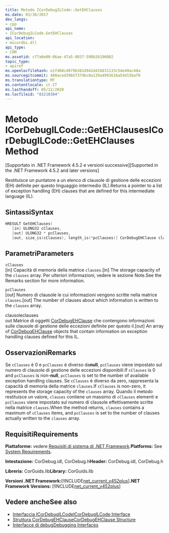 ```yaml
---
title: Metodo ICorDebugILCode::GetEHClauses
ms.date: 03/30/2017
dev_langs:
- cpp
api_name:
- ICorDebugILCode.GetEHClauses
api_location:
- mscordbi.dll
api_type:
- COM
ms.assetid: cf7a0e00-06ae-47a5-8037-598b26196802
topic_type:
- apiref
ms.openlocfilehash: e1fd68cd079b381d941d416831133c54e49ac48a
ms.sourcegitcommit: 488aced39b5f374bc0a139a4993616a54d15baf0
ms.translationtype: MT
ms.contentlocale: it-IT
ms.lasthandoff: 05/12/2020
ms.locfileid: "83210384"
---
```

# <a name="icordebugilcodegetehclauses-method"></a><span data-ttu-id="5de04-102">Metodo ICorDebugILCode::GetEHClauses</span><span class="sxs-lookup"><span data-stu-id="5de04-102">ICorDebugILCode::GetEHClauses Method</span></span>
<span data-ttu-id="5de04-103">[Supportato in .NET Framework 4.5.2 e versioni successive]</span><span class="sxs-lookup"><span data-stu-id="5de04-103">[Supported in the .NET Framework 4.5.2 and later versions]</span></span>  
  
 <span data-ttu-id="5de04-104">Restituisce un puntatore a un elenco di clausole di gestione delle eccezioni (EH) definite per questo linguaggio intermedio (IL).</span><span class="sxs-lookup"><span data-stu-id="5de04-104">Returns a pointer to a list of exception handling (EH) clauses that are defined for this intermediate language (IL).</span></span>  
  
## <a name="syntax"></a><span data-ttu-id="5de04-105">Sintassi</span><span class="sxs-lookup"><span data-stu-id="5de04-105">Syntax</span></span>  
  
```cpp
HRESULT GetEHClauses(  
   [in] ULONG32 cClauses,  
   [out] ULONG32 * pcClauses,  
   [out, size_is(cClauses), length_is(*pcClauses)] CorDebugEHClause clauses[]);  
```  
  
## <a name="parameters"></a><span data-ttu-id="5de04-106">Parametri</span><span class="sxs-lookup"><span data-stu-id="5de04-106">Parameters</span></span>  
 `cClauses`  
 <span data-ttu-id="5de04-107">[in] Capacità di memoria della matrice `clauses`.</span><span class="sxs-lookup"><span data-stu-id="5de04-107">[in] The storage capacity of the `clauses` array.</span></span> <span data-ttu-id="5de04-108">Per ulteriori informazioni, vedere le sezione Note.</span><span class="sxs-lookup"><span data-stu-id="5de04-108">See the Remarks section for more information.</span></span>  
  
 `pcClauses`  
 <span data-ttu-id="5de04-109">[out] Numero di clausole le cui informazioni vengono scritte nella matrice `clauses`.</span><span class="sxs-lookup"><span data-stu-id="5de04-109">[out] The number of clauses about which information is written to the `clauses` array.</span></span>  
  
 <span data-ttu-id="5de04-110">clausole</span><span class="sxs-lookup"><span data-stu-id="5de04-110">clauses</span></span>  
 <span data-ttu-id="5de04-111">out Matrice di oggetti [CorDebugEHClause](cordebugehclause-structure.md) che contengono informazioni sulle clausole di gestione delle eccezioni definite per questo il.</span><span class="sxs-lookup"><span data-stu-id="5de04-111">[out] An array of [CorDebugEHClause](cordebugehclause-structure.md) objects that contain information on exception handling clauses defined for this IL.</span></span>  
  
## <a name="remarks"></a><span data-ttu-id="5de04-112">Osservazioni</span><span class="sxs-lookup"><span data-stu-id="5de04-112">Remarks</span></span>  
 <span data-ttu-id="5de04-113">Se `cClauses` è 0 e `pcClauses` è diverso da**null**, `pcClauses` viene impostato sul numero di clausole di gestione delle eccezioni disponibili.</span><span class="sxs-lookup"><span data-stu-id="5de04-113">If `cClauses` is 0 and `pcClauses` is non-**null**, `pcClauses` is set to the number of available exception handling clauses.</span></span> <span data-ttu-id="5de04-114">Se `cClauses` è diverso da zero, rappresenta la capacità di memoria della matrice `clauses`.</span><span class="sxs-lookup"><span data-stu-id="5de04-114">If `cClauses` is non-zero, it represents the storage capacity of the `clauses` array.</span></span> <span data-ttu-id="5de04-115">Quando il metodo restituisce un valore, `clauses` contiene un massimo di `cClauses` elementi e `pcClauses` viene impostato sul numero di clausole effettivamente scritte nella matrice `clauses`.</span><span class="sxs-lookup"><span data-stu-id="5de04-115">When the method returns, `clauses` contains a maximum of `cClauses` items, and `pcClauses` is set to the number of clauses actually written to the `clauses` array.</span></span>  
  
## <a name="requirements"></a><span data-ttu-id="5de04-116">Requisiti</span><span class="sxs-lookup"><span data-stu-id="5de04-116">Requirements</span></span>  
 <span data-ttu-id="5de04-117">**Piattaforme:** vedere [Requisiti di sistema di .NET Framework](../../get-started/system-requirements.md).</span><span class="sxs-lookup"><span data-stu-id="5de04-117">**Platforms:** See [System Requirements](../../get-started/system-requirements.md).</span></span>  
  
 <span data-ttu-id="5de04-118">**Intestazione:** CorDebug.idl, CorDebug.h</span><span class="sxs-lookup"><span data-stu-id="5de04-118">**Header:** CorDebug.idl, CorDebug.h</span></span>  
  
 <span data-ttu-id="5de04-119">**Libreria:** CorGuids.lib</span><span class="sxs-lookup"><span data-stu-id="5de04-119">**Library:** CorGuids.lib</span></span>  
  
 <span data-ttu-id="5de04-120">**Versioni .NET Framework:**[!INCLUDE[net_current_v452plus](../../../../includes/net-current-v452plus-md.md)]</span><span class="sxs-lookup"><span data-stu-id="5de04-120">**.NET Framework Versions:** [!INCLUDE[net_current_v452plus](../../../../includes/net-current-v452plus-md.md)]</span></span>  
  
## <a name="see-also"></a><span data-ttu-id="5de04-121">Vedere anche</span><span class="sxs-lookup"><span data-stu-id="5de04-121">See also</span></span>

- [<span data-ttu-id="5de04-122">Interfaccia ICorDebugILCode</span><span class="sxs-lookup"><span data-stu-id="5de04-122">ICorDebugILCode Interface</span></span>](icordebugilcode-interface.md)
- [<span data-ttu-id="5de04-123">Struttura CorDebugEHClause</span><span class="sxs-lookup"><span data-stu-id="5de04-123">CorDebugEHClause Structure</span></span>](cordebugehclause-structure.md)
- [<span data-ttu-id="5de04-124">Interfacce di debug</span><span class="sxs-lookup"><span data-stu-id="5de04-124">Debugging Interfaces</span></span>](debugging-interfaces.md)
